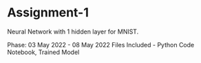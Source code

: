 # Assignment-1
Neural Network with 1 hidden layer for MNIST.

Phase: 03 May 2022 - 08 May 2022
Files Included - Python Code Notebook, Trained Model

